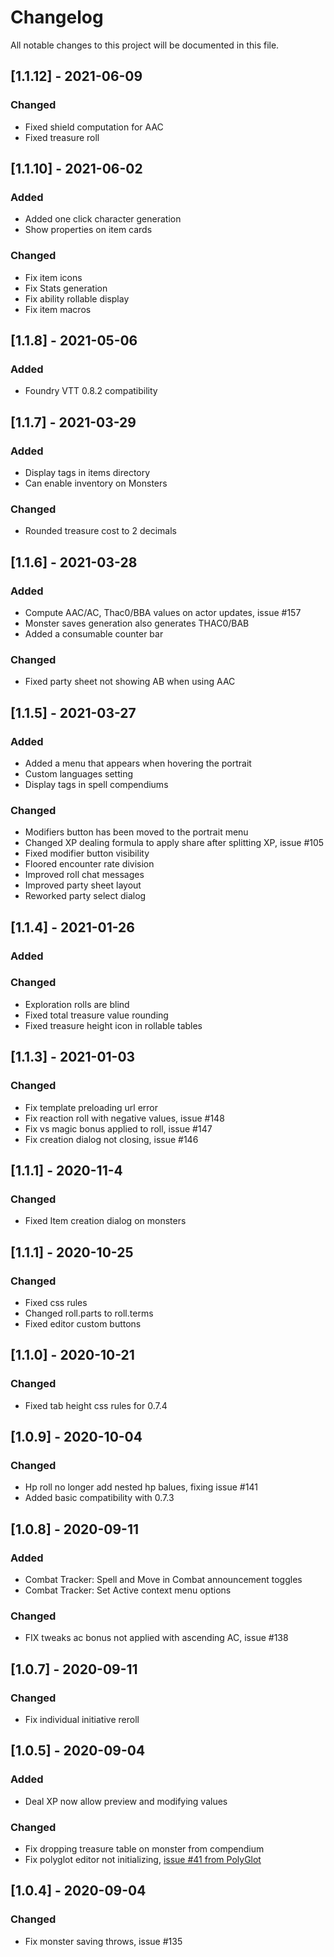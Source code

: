 # Changelog
All notable changes to this project will be documented in this file.

## [1.1.12] - 2021-06-09
### Changed
- Fixed shield computation for AAC
- Fixed treasure roll

## [1.1.10] - 2021-06-02
### Added
- Added one click character generation
- Show properties on item cards
### Changed
- Fix item icons
- Fix Stats generation
- Fix ability rollable display
- Fix item macros


## [1.1.8] - 2021-05-06
### Added
- Foundry VTT 0.8.2 compatibility

## [1.1.7] - 2021-03-29
### Added
- Display tags in items directory
- Can enable inventory on Monsters
### Changed
- Rounded treasure cost to 2 decimals


## [1.1.6] - 2021-03-28
### Added
- Compute AAC/AC, Thac0/BBA values on actor updates, issue #157
- Monster saves generation also generates THAC0/BAB
- Added a consumable counter bar
### Changed
- Fixed party sheet not showing AB when using AAC

## [1.1.5] - 2021-03-27
### Added
- Added a menu that appears when hovering the portrait
- Custom languages setting
- Display tags in spell compendiums
### Changed
- Modifiers button has been moved to the portrait menu
- Changed XP dealing formula to apply share after splitting XP, issue #105
- Fixed modifier button visibility
- Floored encounter rate division
- Improved roll chat messages
- Improved party sheet layout
- Reworked party select dialog

## [1.1.4] - 2021-01-26
### Added
### Changed
- Exploration rolls are blind
- Fixed total treasure value rounding
- Fixed treasure height icon in rollable tables

## [1.1.3] - 2021-01-03
### Changed
- Fix template preloading url error
- Fix reaction roll with negative values, issue #148
- Fix vs magic bonus applied to roll, issue #147
- Fix creation dialog not closing, issue #146

## [1.1.1] - 2020-11-4
### Changed
- Fixed Item creation dialog on monsters

## [1.1.1] - 2020-10-25
### Changed
- Fixed css rules
- Changed roll.parts to roll.terms
- Fixed editor custom buttons

## [1.1.0] - 2020-10-21
### Changed
- Fixed tab height css rules for 0.7.4

## [1.0.9] - 2020-10-04
### Changed
- Hp roll no longer add nested hp balues, fixing issue #141
- Added basic compatibility with 0.7.3

## [1.0.8] - 2020-09-11
### Added
- Combat Tracker: Spell and Move in Combat announcement toggles
- Combat Tracker: Set Active context menu options
### Changed
- FIX tweaks ac bonus not applied with ascending AC, issue #138

## [1.0.7] - 2020-09-11
### Changed
- Fix individual initiative reroll

## [1.0.5] - 2020-09-04
### Added
- Deal XP now allow preview and modifying values
### Changed
- Fix dropping treasure table on monster from compendium
- Fix polyglot editor not initializing, [issue #41 from PolyGlot](https://github.com/kakaroto/fvtt-module-polyglot/issues/41#issuecomment-686964145)

## [1.0.4] - 2020-09-04
### Changed
- Fix monster saving throws, issue #135
